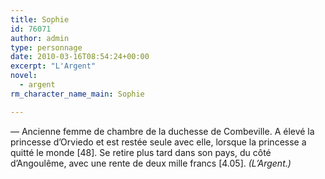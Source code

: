 ```yaml
---
title: Sophie
id: 76071
author: admin
type: personnage
date: 2010-03-16T08:54:24+00:00
excerpt: "L'Argent"
novel:
  - argent
rm_character_name_main: Sophie

---
```

— Ancienne femme de chambre de la duchesse de Combeville. A élevé la princesse d&rsquo;Orviedo et est restée seule avec elle, lorsque la princesse a quitté le monde [48]. Se retire plus tard dans son pays, du côté d&rsquo;Angoulême, avec une rente de deux mille francs [4.05]. _(L&rsquo;Argent.)_